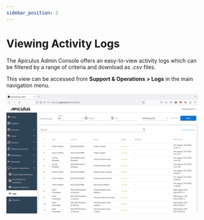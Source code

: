 ```yaml
---
sidebar_position: 2
---
```

# Viewing Activity Logs

The Apiculus Admin Console offers an easy-to-view activity logs which can be filtered by a range of criteria and download as _.csv_ files.

This view can be accessed from **Support & Operations > Logs** in the main navigation menu.

![Viewing Activity Logs](img/Logs.png)





